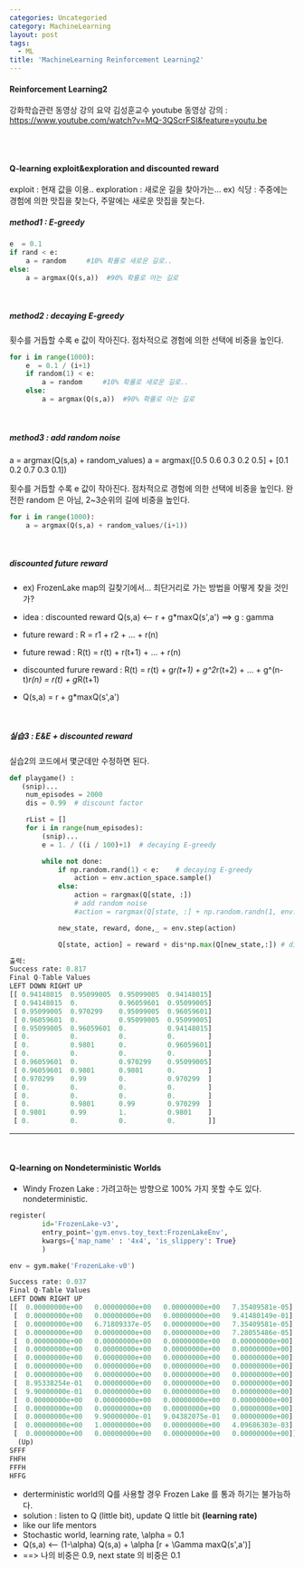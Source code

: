 ```yaml
---
categories: Uncategoried
category: MachineLearning
layout: post
tags:
  - ML
title: 'MachineLearning Reinforcement Learning2'
---
```

#### Reinforcement Learning2
강화학습관련 동영상 강의 요약
김성훈교수 youtube 동영상 강의 : https://www.youtube.com/watch?v=MQ-3QScrFSI&feature=youtu.be

<br><br>

#### Q-learning exploit&exploration and discounted reward
exploit : 현재 값을 이용..
exploration : 새로운 길을 찾아가는...
ex) 식당 : 주중에는 경험에 의한 맛집을 찾는다, 주말에는 새로운 맛집을 찾는다.

##### method1 : E-greedy
```python
e  = 0.1
if rand < e:
    a = random     #10% 확률로 새로운 길로..
else:
    a = argmax(Q(s,a))  #90% 확률로 아는 길로
```

<br>

##### method2 : decaying E-greedy
횟수를 거듭할 수록 e 값이 작아진다. 점차적으로 경험에 의한 선택에 비중을 높인다.
```python
for i in range(1000):
    e  = 0.1 / (i+1)
    if random(1) < e:
        a = random     #10% 확률로 새로운 길로..
    else:
        a = argmax(Q(s,a))  #90% 확률로 아는 길로
```

<br>

##### method3 : add random noise
a = argmax(Q(s,a) + random_values)
a = argmax([0.5 0.6 0.3 0.2 0.5] + [0.1 0.2 0.7 0.3 0.1])

횟수를 거듭할 수록 e 값이 작아진다. 점차적으로 경험에 의한 선택에 비중을 높인다.
완전한 random 은 아님, 2~3순위의 길에 비중을 높인다.
```python
for i in range(1000):
    a = argmax(Q(s,a) + random_values/(i+1))
```

<br>

##### discounted future reward
* ex) FrozenLake map의 길찾기에서... 최단거리로 가는 방법을 어떻게 찾을 것인가?
* idea : discounted reward
	Q(s,a) <-- r + g*maxQ(s',a')     ==>   g : gamma

* future reward : R = r1 + r2 + ... + r(n)
* future rewad : R(t) = r(t) + r(t+1) + ... + r(n)

* discounted furure reward : R(t) = r(t) + g*r(t+1) + g^2*r(t+2) + ... + g^(n-t)*r(n) = r(t) + g*R(t+1)
* Q(s,a) = r + g*maxQ(s',a')

<br>

##### 실습3 : E&E + discounted reward
실습2의 코드에서 몇군데만 수정하면 된다.
```python
def playgame() :
   (snip)...
    num_episodes = 2000
    dis = 0.99  # discount factor

    rList = []
    for i in range(num_episodes):
        (snip)...
        e = 1. / ((i / 100)+1)  # decaying E-greedy

        while not done:
            if np.random.rand(1) < e:    # decaying E-greedy
                action = env.action_space.sample()
            else:
                action = rargmax(Q[state, :])
                # add random noise
                #action = rargmax(Q[state, :] + np.random.randn(1, env.action_space.n) / (i+1))

            new_state, reward, done,_ = env.step(action)

            Q[state, action] = reward + dis*np.max(Q[new_state,:]) # discount reward

출력:
Success rate: 0.817
Final Q-Table Values
LEFT DOWN RIGHT UP
[[ 0.94148015  0.95099005  0.95099005  0.94148015]
 [ 0.94148015  0.          0.96059601  0.95099005]
 [ 0.95099005  0.970299    0.95099005  0.96059601]
 [ 0.96059601  0.          0.95099005  0.95099005]
 [ 0.95099005  0.96059601  0.          0.94148015]
 [ 0.          0.          0.          0.        ]
 [ 0.          0.9801      0.          0.96059601]
 [ 0.          0.          0.          0.        ]
 [ 0.96059601  0.          0.970299    0.95099005]
 [ 0.96059601  0.9801      0.9801      0.        ]
 [ 0.970299    0.99        0.          0.970299  ]
 [ 0.          0.          0.          0.        ]
 [ 0.          0.          0.          0.        ]
 [ 0.          0.9801      0.99        0.970299  ]
 [ 0.9801      0.99        1.          0.9801    ]
 [ 0.          0.          0.          0.        ]]
```

---

<br>

#### Q-learning on Nondeterministic Worlds
* Windy Frozen Lake : 가려고하는 방향으로 100% 가지 못할 수도 있다. nondeterministic.

```python
register(
        id='FrozenLake-v3',
        entry_point='gym.envs.toy_text:FrozenLakeEnv',
        kwargs={'map_name' : '4x4', 'is_slippery': True}
        )

env = gym.make('FrozenLake-v0')

Success rate: 0.037
Final Q-Table Values
LEFT DOWN RIGHT UP
[[  0.00000000e+00   0.00000000e+00   0.00000000e+00   7.35409581e-05]
 [  0.00000000e+00   0.00000000e+00   0.00000000e+00   9.41480149e-01]
 [  0.00000000e+00   6.71809337e-05   0.00000000e+00   7.35409581e-05]
 [  0.00000000e+00   0.00000000e+00   0.00000000e+00   7.28055486e-05]
 [  0.00000000e+00   0.00000000e+00   0.00000000e+00   0.00000000e+00]
 [  0.00000000e+00   0.00000000e+00   0.00000000e+00   0.00000000e+00]
 [  0.00000000e+00   0.00000000e+00   0.00000000e+00   0.00000000e+00]
 [  0.00000000e+00   0.00000000e+00   0.00000000e+00   0.00000000e+00]
 [  0.00000000e+00   0.00000000e+00   0.00000000e+00   0.00000000e+00]
 [  8.95338254e-01   0.00000000e+00   0.00000000e+00   0.00000000e+00]
 [  9.90000000e-01   0.00000000e+00   0.00000000e+00   0.00000000e+00]
 [  0.00000000e+00   0.00000000e+00   0.00000000e+00   0.00000000e+00]
 [  0.00000000e+00   0.00000000e+00   0.00000000e+00   0.00000000e+00]
 [  0.00000000e+00   9.90000000e-01   9.04382075e-01   0.00000000e+00]
 [  0.00000000e+00   1.00000000e+00   0.00000000e+00   4.09686303e-03]
 [  0.00000000e+00   0.00000000e+00   0.00000000e+00   0.00000000e+00]]
  (Up)
SFFF
FHFH
FFFH
HFFG
```
* derterministic world의 Q를 사용할 경우 Frozen Lake 를 통과 하기는 불가능하다.
* solution : listen to Q (little bit),  update Q little bit **(learning rate)**
* like our life mentors
* Stochastic world, learning rate, \alpha = 0.1
* Q(s,a) <-- (1-\alpha) Q(s,a) + \alpha  [r + \Gamma maxQ(s',a')]
* ==> 나의 비중은 0.9, next state 의 비중은 0.1
